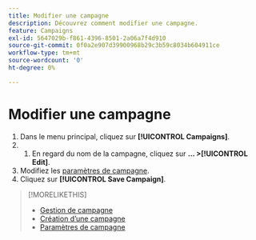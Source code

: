 ```yaml
---
title: Modifier une campagne
description: Découvrez comment modifier une campagne.
feature: Campaigns
exl-id: 5647029b-f861-4396-8501-2a06a7f4d910
source-git-commit: 0f0a2e907d39900968b29c3b59c8034b604911ce
workflow-type: tm+mt
source-wordcount: '0'
ht-degree: 0%

---
```


# Modifier une campagne

1. Dans le menu principal, cliquez sur **[!UICONTROL Campaigns]**.
1. 
   1. En regard du nom de la campagne, cliquez sur **... >[!UICONTROL Edit]**.
1. Modifiez les [paramètres de campagne](campaign-settings.md).
1. Cliquez sur **[!UICONTROL Save Campaign]**.

>[!MORELIKETHIS]
>
>* [Gestion de campagne](campaign-about.md)
>* [Création d’une campagne](campaign-create.md)
>* [Paramètres de campagne](campaign-settings.md)

